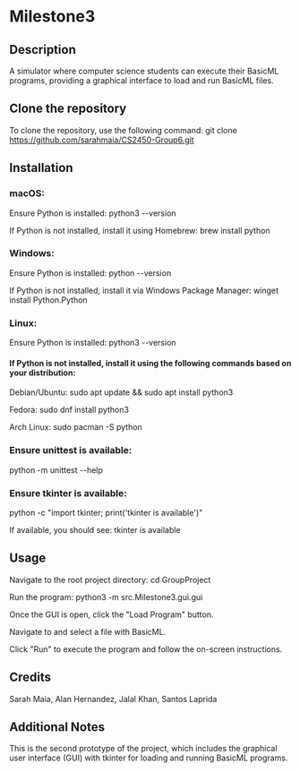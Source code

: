 # Milestone3

## Description
A simulator where computer science students can execute their BasicML programs, providing a graphical interface to load and run BasicML files.

## Clone the repository
To clone the repository, use the following command:
git clone https://github.com/sarahmaia/CS2450-Group6.git

## Installation
### macOS:

Ensure Python is installed: python3 --version

If Python is not installed, install it using Homebrew: brew install python

### Windows:

Ensure Python is installed: python --version

If Python is not installed, install it via Windows Package Manager: winget install Python.Python

### Linux:

Ensure Python is installed: python3 --version

#### If Python is not installed, install it using the following commands based on your distribution:

Debian/Ubuntu: sudo apt update && sudo apt install python3

Fedora: sudo dnf install python3

Arch Linux: sudo pacman -S python

### Ensure unittest is available:

python -m unittest --help

### Ensure tkinter is available:

python -c "import tkinter; print('tkinter is available')"

If available, you should see: tkinter is available

## Usage
Navigate to the root project directory: cd GroupProject

Run the program: python3 -m src.Milestone3.gui.gui

Once the GUI is open, click the "Load Program" button.

Navigate to and select a file with BasicML.

Click "Run" to execute the program and follow the on-screen instructions.

## Credits
Sarah Maia, Alan Hernandez, Jalal Khan, Santos Laprida

## Additional Notes
This is the second prototype of the project, which includes the graphical user interface (GUI) with tkinter for loading and running BasicML programs.
